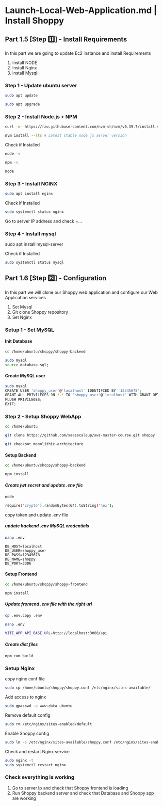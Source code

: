 # Launch-Local-Web-Application.md | Install Shoppy


## Part 1.5 [Step 1️⃣] - Install Requirements

In this part we are going to update Ec2 instance and install Requirements

1. Install NODE
2. Install Nginx
3. Install Mysql

   
### Step 1 - Update ubuntu server
```sh
sudo apt update
```
```sh
sudo apt upgrade
```

### Step 2 - Install Node.js + NPM

```sh
curl -o- https://raw.githubusercontent.com/nvm-sh/nvm/v0.39.7/install.sh | bash
```

```sh
nvm install --lts # Latest stable node js server version
```

Check if Installed

```sh
node -v
```
```sh
npm -v
```

```sh
node
```

### Step 3 - Install NGINX

```sh
sudo apt install nginx
```

Check if Installed

```sh
sudo systemctl status nginx
```

Go to server IP address and check =...

### Step 4 - Install mysql

sudo apt install mysql-server

Check if Installed

```sh
sudo systemctl status mysql
```

## Part 1.6 [Step 2️⃣] - Configuration

In this part we will clone our Shoppy web application and configure our Web Application services

1. Set Mysql
2. Git clone Shoppy repository
3. Set Nginx

### Setup 1 - Set MySQL


#### Init Database

```sh
cd /home/ubuntu/shoppy/shoppy-backend
```

```sh
sudo mysql
source database.sql;
```

#### Create MySQL user

```sh
sudo mysql
CREATE USER 'shoppy_user'@'localhost' IDENTIFIED BY '12345678';
GRANT ALL PRIVILEGES ON *.* TO 'shoppy_user'@'localhost' WITH GRANT OPTION;
FLUSH PRIVILEGES;
EXIT;
```

### Step 2 - Setup Shoppy WebApp

```sh
cd /home/ubuntu
```

```sh
git clone https://github.com/saasscaleup/aws-master-course.git shoppy
```

```sh
git checkout monolithic-architecture
```

#### Setup Backend

```sh
cd /home/ubuntu/shoppy/shoppy-backend
```

```sh
npm install
```

##### Create jwt secret and update .env file
```sh
node
```
```sh
require('crypto').randomBytes(64).toString('hex');
```

copy token and update .env file

##### update backend .env MySQL credentials

```sh
nano .env
```

```
DB_HOST=localhost
DB_USER=shoppy_user
DB_PASS=12345678
DB_NAME=shoppy
DB_PORT=3306
```

#### Setup Frontend

```sh
cd /home/ubuntu/shoppy/shoppy-frontend
```
```sh
npm install
```

##### Update frontend .env file with the right url

```sh
cp .env.copy .env
```

```sh
nano .env
```

```sh
VITE_APP_API_BASE_URL=http://localhost:3000/api
```

##### Create dist files

```sh
npm run build
```

### Setup Nginx

copy nginx conf file

```sh
sudo cp /home/ubuntu/shoppy/shoppy.conf /etc/nginx/sites-available/
```

Add access to nginx 

```sh
sudo gpasswd -a www-data ubuntu
```

Remove default config

```sh
sudo rm /etc/nginx/sites-enabled/default
```

Enable Shoppy config 
```sh
sudo ln -s /etc/nginx/sites-available/shoppy.conf /etc/nginx/sites-enabled/
```

Check and restart Nginx service

```sh
sudo nginx -t
sudo systemctl restart nginx
```

### Check everything is working
1. Go to server Ip and check that Shoppy frontend is loading
2. Run Shoppy backend server and check that Database and Shoopy app are working

